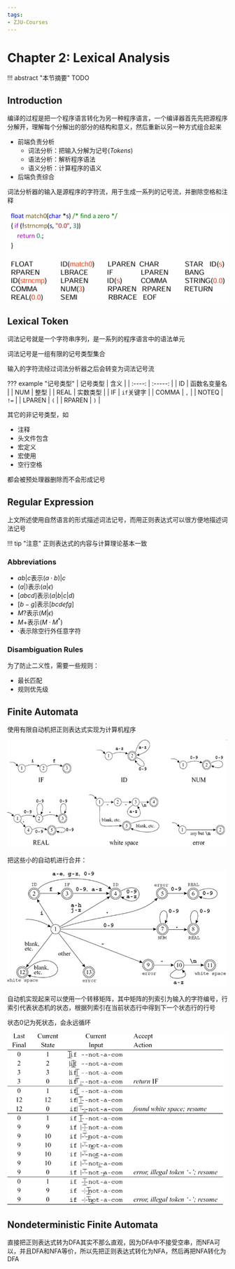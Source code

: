 ```yaml
---
tags:
- ZJU-Courses
---
```


# Chapter 2: Lexical Analysis

!!! abstract "本节摘要"
    TODO

## Introduction

编译的过程是把一个程序语言转化为另一种程序语言，一个编译器首先先把源程序分解开，理解每个分解出的部分的结构和意义，然后重新以另一种方式组合起来

- 前端负责分析
    - 词法分析：把输入分解为记号(*Tokens*)
    - 语法分析：解析程序语法
    - 语义分析：计算程序的语义
- 后端负责综合

词法分析器的输入是源程序的字符流，用于生成一系列的记号流，并删除空格和注释

![](assets/LexicalAnalysisExample.png)

## Lexical Token

词法记号就是一个字符串序列，是一系列的程序语言中的语法单元

词法记号是一组有限的记号类型集合

输入的字符流经过词法分析器之后会转变为词法记号流

??? example "记号类型"
    |  记号类型  |   含义    |
    | :----: | :-----: |
    |   ID   | 函数名变量名  |
    |  NUM   |   整型    |
    |  REAL  |  实数类型   |
    |   IF   | `if`关键字 |
    | COMMA  |   `,`   |
    | NOTEQ  |  `!=`   |
    | LPAREN |   `(`   |
    | RPAREN |   `)`   |

其它的非记号类型，如

- 注释
- 头文件包含
- 宏定义
- 宏使用
- 空行空格

都会被预处理器删除而不会形成记号

## Regular Expression

上文所述使用自然语言的形式描述词法记号，而用正则表达式可以很方便地描述词法记号

!!! tip "注意"
    正则表达式的内容与计算理论基本一致

### Abbreviations

- $ab|c$表示$(a\cdot b)|c$
- $(a|)$表示$(a|\epsilon)$
- $[abcd]$表示$(a|b|c|d)$
- $[b-g]$表示$[bcdefg]$
- $M?$表示$(M|\epsilon)$
- $M+$表示$(M\cdot M^*)$
- $\cdot$表示除空行外任意字符

### Disambiguation Rules

为了防止二义性，需要一些规则：

- 最长匹配
- 规则优先级

## Finite Automata

使用有限自动机把正则表达式实现为计算机程序

![](assets/FiniteAutomataExamples.png)

把这些小的自动机进行合并：

![](assets/BigFiniteAutomata.png)

自动机实现起来可以使用一个转移矩阵，其中矩阵的列索引为输入的字符编号，行索引代表状态机的状态，根据列索引在当前状态行中得到下一个状态行的行号

状态0记为死状态，会永远循环

![](assets/ParsingPhases.png)

## Nondeterministic Finite Automata

直接把正则表达式转为DFA其实不那么直观，因为DFA中不接受空串，而NFA可以，并且DFA和NFA等价，所以先把正则表达式转化为NFA，然后再把NFA转化为DFA
